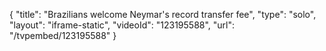 {
    "title": "Brazilians welcome Neymar's record transfer fee",
    "type": "solo",
    "layout": "iframe-static",
    "videoId": "123195588",
    "url": "\/tvpembed\/123195588"
}